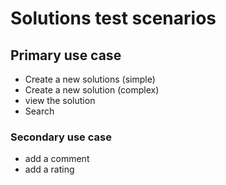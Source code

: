 # Solutions test scenarios 


## Primary use case

- Create a new solutions (simple)
- Create a new solution (complex)
- view the solution
- Search



### Secondary use case

- add a comment
- add a rating


